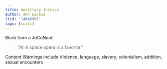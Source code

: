 ```yaml
---
title: Ancillary Justice
author: Ann Leckie
ltid: '14046991'
tags: [scifi]
---
```


Blurb from a JoCoNaut:

> "AI in space opera is a favorite."

Content Warnings include Violence, language, slavery, colonialism, addition,
sexual encounters
